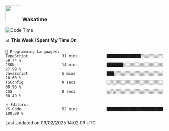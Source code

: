 ### <img src="https://media.giphy.com/media/VgCDAzcKvsR6OM0uWg/giphy.gif" width="50"> Wakatime

  <!--START_SECTION:waka-->
![Code Time](http://img.shields.io/badge/Code%20Time-1%2C477%20hrs%2027%20mins-blue)

📊 **This Week I Spent My Time On** 

```text
💬 Programming Languages: 
TypeScript               31 mins             ███████████████░░░░░░░░░░   59.74 % 
JSON                     14 mins             ███████░░░░░░░░░░░░░░░░░░   27.99 % 
JavaScript               5 mins              ███░░░░░░░░░░░░░░░░░░░░░░   10.60 % 
TSConfig                 0 secs              ░░░░░░░░░░░░░░░░░░░░░░░░░   00.96 % 
CSS                      0 secs              ░░░░░░░░░░░░░░░░░░░░░░░░░   00.49 % 

🔥 Editors: 
VS Code                  52 mins             █████████████████████████   100.00 % 
```


 Last Updated on 09/02/2025 14:02:09 UTC
<!--END_SECTION:waka-->

